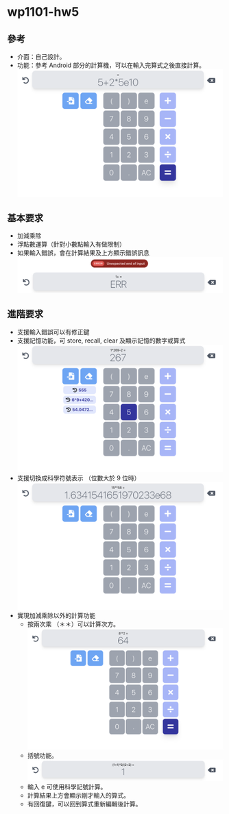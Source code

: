 # wp1101-hw5
## 參考
- 介面：自己設計。
- 功能：參考 Android 部分的計算機，可以在輸入完算式之後直接計算。
![image](img/overview.png)

## 基本要求
- 加減乘除
- 浮點數運算（針對小數點輸入有做限制）
- 如果輸入錯誤，會在計算結果及上方顯示錯誤訊息
    ![image](img/error.png)

## 進階要求
- ⽀援輸入錯誤可以有修正鍵
- ⽀援記憶功能，可 store, recall, clear 及顯示記憶的數字或算式
  ![image](img/mem.png)
- ⽀援切換成科學符號表⽰ （位數大於 9 位時）
  ![image](img/sci.png)
- 實現加減乘除以外的計算功能
  - 按兩次乘 （＊＊）可以計算次方。
    ![image](img/power.png)
  - 括號功能。
    ![image](img/quote.png)
  - 輸入 e 可使用科學記號計算。
  - 計算結果上方會顯示剛才輸入的算式。
  - 有回復鍵，可以回到算式重新編輯後計算。

